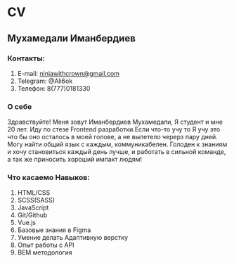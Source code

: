 # CV
## Мухамедали Иманбердиев
### Контакты: 
  1. E-mail: ninjawithcrown@gmail.com 
  2. Telegram: @Ali6ok 
  3. Телефон: 8(777)0181330 

### О себе
  Здравствуйте! Меня зовут Иманбердиев Мухамедали, Я студент и мне 20 лет. Иду по стезе Frontend разработки.Если что-то учу то Я учу это что бы оно осталось в моей голове, а не вылетело черерз пару дней. Могу найти общий язык с каждым, коммуникабелен. Голоден к знаниям и хочу становиться каждый день лучше, и работать в сильной команде, а так же приносить хороший импакт людям! 

### Что касаемо Навыков:
  1. HTML/CSS 
  2. SCSS(SASS) 
  3. JavaScript 
  4. Git/Github 
  5. Vue.js 
  6. Базовые знания в Figma 
  7. Умение делать Адаптивную верстку 
  8. Опыт работы с API
  9. BEM методология 








